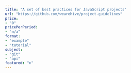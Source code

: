```yaml
---
title: "A set of best practices for JavaScript projects"
url: "https://github.com/wearehive/project-guidelines"
price: 
- "0"
pricePerPeriod: 
- "n/a"
format: 
- "example"
- "tutorial"
subject: 
- "git"
- "api"
featured: "n"
---
```

